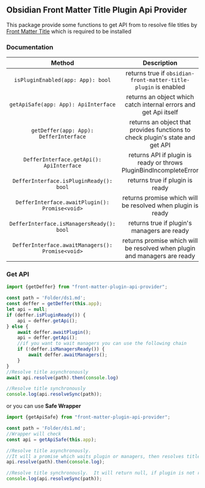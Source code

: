 ## Obsidian Front Matter Title Plugin Api Provider

This package provide some functions to get API from to resolve file titles
by [Front Matter Title](https://github.com/Snezhig/obsidian-front-matter-title) which is required to be installed

### Documentation

|                      Method                      |                                  Description                                  |
|:------------------------------------------------:|:-----------------------------------------------------------------------------:|
|        `isPluginEnabled(app: App): bool`         |        returns true if `obsidian-front-matter-title-plugin` is enabled        |
|       `getApiSafe(app: App): ApiInterface`       |       returns an object which catch internal errors and get Api itself        |
|      `getDeffer(app: App): DefferInterface`      | returns an object that provides functions to check plugin's state and get API |
|     `DefferInterface.getApi(): ApiInterface`     |      returns API if plugin is ready or throws PluginBindIncompleteError       |
|     `DefferInterface.isPluginReady(): bool`      |                        returns true if plugin is ready                        |
|  `DefferInterface.awaitPlugin(): Promise<void>`  |          returns promise which will be resolved when plugin is ready          |
|    `DefferInterface.isManagersReady(): bool`     |                  returns true if plugin's managers are ready                  |
| `DefferInterface.awaitManagers(): Promise<void>` |   returns promise which will be resolved when plugin and managers are ready   |

### Get API

```typescript
import {getDeffer} from "front-matter-plugin-api-provider";

const path = 'Folder/ds1.md';
const deffer = getDeffer(this.app);
let api = null;
if (deffer.isPluginReady()) {
    api = deffer.getApi();
} else {
    await deffer.awaitPlugin();
    api = deffer.getApi();
    //if you want to wait managers you can use the following chain
    if (!deffer.isManagersReady()) {
        await deffer.awaitManagers();
    }
}
//Resolve title asynchronously
await api.resolve(path).then(console.log)

//Resolve title synchronously
console.log(api.resolveSync(path));
```

or you can use **Safe Wrapper**

```typescript
import {getApiSafe} from "front-matter-plugin-api-provider";

const path = 'Folder/ds1.md';
//Wrapper will check
const api = getApiSafe(this.app);

//Resolve title asynchronously.
//It will a promise which waits plugin or managers, then resolves title.
api.resolve(path).then(console.log);

//Resolve title synchronously.  It will return null, if plugin is not ready yet
console.log(api.resolveSync(path));
```

